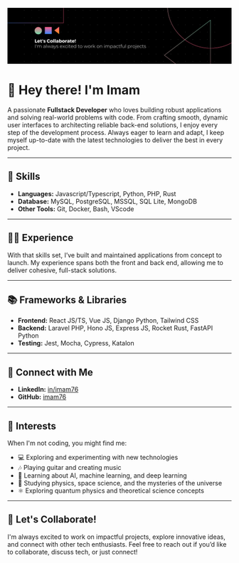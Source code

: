 <!-- <img src="https://raw.githubusercontent.com/imam76/imam76/refs/heads/main/reusable-code.jpg" width="400"> -->
![reusable-code](.github/assets/banner.png 'reusable-code')

# 👋 Hey there! I'm Imam

A passionate **Fullstack Developer** who loves building robust applications and solving real-world problems with code. From crafting smooth, dynamic user interfaces to architecting reliable back-end solutions, I enjoy every step of the development process. Always eager to learn and adapt, I keep myself up-to-date with the latest technologies to deliver the best in every project.

---

## 🌟 Skills
- **Languages:** Javascript/Typescript, Python, PHP, Rust
- **Database:** MySQL, PostgreSQL, MSSQL, SQL Lite, MongoDB
- **Other Tools:** Git, Docker, Bash, VScode

---

## 🧑‍💻 Experience
With that skills set, I’ve built and maintained applications from concept to launch. My experience spans both the front and back end, allowing me to deliver cohesive, full-stack solutions.

---

## 📚 Frameworks & Libraries
- **Frontend:** React JS/TS, Vue JS, Django Python, Tailwind CSS
- **Backend:** Laravel PHP, Hono JS, Express JS, Rocket Rust, FastAPI Python
- **Testing:** Jest, Mocha, Cypress, Katalon

---

## 👥 Connect with Me
- **LinkedIn:** [in/imam76](https://www.linkedin.com/in/asep-imam)
- **GitHub:** [imam76](https://github.com/imam76)

---

## 🎸 Interests
When I'm not coding, you might find me:
- 💻 Exploring and experimenting with new technologies
- 🎶 Playing guitar and creating music
- 📖 Learning about AI, machine learning, and deep learning
- 🌌 Studying physics, space science, and the mysteries of the universe
- ⚛️ Exploring quantum physics and theoretical science concepts

---

## 🚀 Let's Collaborate!
I'm always excited to work on impactful projects, explore innovative ideas, and connect with other tech enthusiasts. Feel free to reach out if you’d like to collaborate, discuss tech, or just connect!
